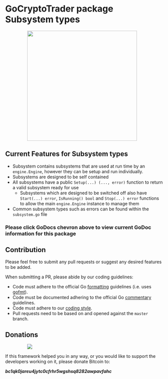 # GoCryptoTrader package Subsystem types

<img src="/common/gctlogo.png?raw=true" width="350px" height="350px" hspace="70">


## Current Features for Subsystem types
+ Subsystem contains subsystems that are used at run time by an `engine.Engine`, however they can be setup and run individually.
+ Subsystems are designed to be self contained
+ All subsystems have a public `Setup(...) (..., error)` function to return a valid subsystem ready for use
  + Subsystems which are designed to be switched off also have `Start(...) error`, `IsRunning() bool` and `Stop(...) error` functions to allow the main `engine.Engine` instance to manage them
+ Common subsystem types such as errors can be found within the `subsystem.go` file

### Please click GoDocs chevron above to view current GoDoc information for this package

## Contribution

Please feel free to submit any pull requests or suggest any desired features to be added.

When submitting a PR, please abide by our coding guidelines:

+ Code must adhere to the official Go [formatting](https://golang.org/doc/effective_go.html#formatting) guidelines (i.e. uses [gofmt](https://golang.org/cmd/gofmt/)).
+ Code must be documented adhering to the official Go [commentary](https://golang.org/doc/effective_go.html#commentary) guidelines.
+ Code must adhere to our [coding style](https://github.com/thrasher-corp/gocryptotrader/blob/master/doc/coding_style.md).
+ Pull requests need to be based on and opened against the `master` branch.

## Donations

<img src="https://github.com/thrasher-corp/gocryptotrader/blob/master/web/src/assets/donate.png?raw=true" hspace="70">

If this framework helped you in any way, or you would like to support the developers working on it, please donate Bitcoin to:

***bc1qk0jareu4jytc0cfrhr5wgshsq8282awpavfahc***
